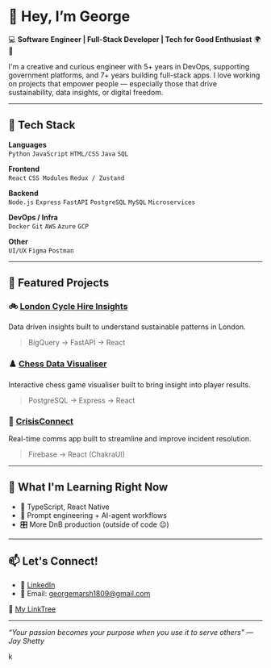 # 👋 Hey, I’m George

💻 **Software Engineer | Full-Stack Developer | Tech for Good Enthusiast** 🌍💚

I'm a creative and curious engineer with 5+ years in DevOps, supporting government platforms, and 7+ years building full-stack apps. I love working on projects that empower people — especially those that drive sustainability, data insights, or digital freedom.

---

## 🔧 Tech Stack

**Languages**  
`Python` `JavaScript` `HTML/CSS`  `Java` `SQL`  

**Frontend**  
`React` `CSS Modules` `Redux / Zustand`

**Backend**  
`Node.js` `Express` `FastAPI` `PostgreSQL` `MySQL` `Microservices`

**DevOps / Infra**  
`Docker` `Git` `AWS` `Azure` `GCP`

**Other**  
`UI/UX` `Figma` `Postman`

---

## 🚀 Featured Projects

### 🚲 [London Cycle Hire Insights](https://github.com/your-username/london-cycle-hire)
Data driven insights built to understand sustainable patterns in London.   
> BigQuery → FastAPI → React   

### ♟️ [Chess Data Visualiser](https://github.com/your-username/chessviz)
Interactive chess game visualiser built to bring insight into player results.  
> PostgreSQL → Express → React

### 💬 [CrisisConnect](https://github.com/your-username/incidentwave)  
Real-time comms app built to streamline and improve incident resolution.  
> Firebase → React (ChakraUI) 

---

## 🌱 What I'm Learning Right Now

- 🚀 TypeScript, React Native
- 🧠 Prompt engineering + AI-agent workflows  
- 🎛️ More DnB production (outside of code 😉)

---

## 📫 Let's Connect!

- 🧠 [LinkedIn](https://github.com/your-username/chessviz)  
- 💌 Email: georgemarsh1809@gmail.com

 🔗 [My LinkTree](https://linktr.ee/baxtr_)

---

_“Your passion becomes your purpose when you use it to serve others" — Jay Shetty_

k

<!---
georgemarsh1809/georgemarsh1809 is a ✨ special ✨ repository because its `README.md` (this file) appears on your GitHub profile.
You can click the Preview link to take a look at your changes.
--->
